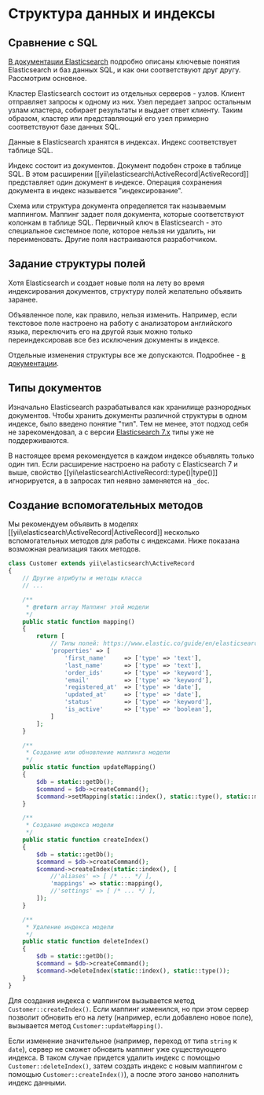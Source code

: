 # Структура данных и индексы

## Сравнение с SQL

[В документации Elasticsearch](https://www.elastic.co/guide/en/elasticsearch/reference/current/_mapping_concepts_across_sql_and_elasticsearch.html) подробно описаны ключевые понятия Elasticsearch и баз данных SQL, и как они соответствуют друг другу. Рассмотрим основное.

Кластер Elasticsearch состоит из отдельных серверов - узлов. Клиент отправляет запросы к одному из них. Узел передает
запрос остальным узлам кластера, собирает результаты и выдает ответ клиенту. Таким образом, кластер или представляющий
его узел примерно соответствуют базе данных SQL.

Данные в Elasticsearch хранятся в индексах. Индекс соответствует таблице SQL.

Индекс состоит из документов. Документ подобен строке в таблице SQL. В этом расширении [[yii\elasticsearch\ActiveRecord|ActiveRecord]]
представляет один документ в индексе. Операция сохранения документа в индекс называется "индексирование".

Схема или структура документа определяется так называемым маппингом. Маппинг задает поля документа, которые
соответствуют колонкам в таблице SQL. Первичный ключ в Elasticsearch - это специальное системное поле, которое нельзя
ни удалить, ни переименовать. Другие поля настраиваются разработчиком.


## Задание структуры полей

Хотя Elasticsearch и создает новые поля на лету во время индексирования документов, структуру полей желательно
объявить заранее.

Объявленное поле, как правило, нельзя изменить. Например, если текстовое поле настроено на работу с анализатором
английского языка, переключить его на другой язык можно только переиндексировав все без исключения документы в индексе.

Отдельные изменения структуры все же допускаются. Подробнее - [в документации](https://www.elastic.co/guide/en/elasticsearch/reference/current/indices-put-mapping.html#updating-field-mappings).


## Типы документов

Изначально Elasticsearch разрабатывался как хранилище разнородных документов. Чтобы хранить документы различной
структуры в одном индексе, было введено понятие "тип". Тем не менее, этот подход себя не зарекомендовал, а с версии
[Elasticsearch 7.x](https://www.elastic.co/guide/en/elasticsearch/reference/current/removal-of-types.html) типы
уже не поддерживаются.

В настоящее время рекомендуется в каждом индексе объявлять только один тип. Если расширение настроено на работу с
Elasticsearch 7 и выше, свойство [[yii\elasticsearch\ActiveRecord::type()|type()]] игнорируется, а в запросах тип
неявно заменяется на `_doc`.


## Создание вспомогательных методов

Мы рекомендуем объявить в моделях [[yii\elasticsearch\ActiveRecord|ActiveRecord]] несколько вспомогательных методов
для работы с индексами. Ниже показана возможная реализация таких методов.

```php
class Customer extends yii\elasticsearch\ActiveRecord
{
    // Другие атрибуты и методы класса
    // ...

    /**
     * @return array Маппинг этой модели
     */
    public static function mapping()
    {
        return [
            // Типы полей: https://www.elastic.co/guide/en/elasticsearch/reference/current/mapping.html#field-datatypes
            'properties' => [
                'first_name'     => ['type' => 'text'],
                'last_name'      => ['type' => 'text'],
                'order_ids'      => ['type' => 'keyword'],
                'email'          => ['type' => 'keyword'],
                'registered_at'  => ['type' => 'date'],
                'updated_at'     => ['type' => 'date'],
                'status'         => ['type' => 'keyword'],
                'is_active'      => ['type' => 'boolean'],
            ]
        ];
    }

    /**
     * Создание или обновление маппинга модели
     */
    public static function updateMapping()
    {
        $db = static::getDb();
        $command = $db->createCommand();
        $command->setMapping(static::index(), static::type(), static::mapping());
    }

    /**
     * Создание индекса модели
     */
    public static function createIndex()
    {
        $db = static::getDb();
        $command = $db->createCommand();
        $command->createIndex(static::index(), [
            //'aliases' => [ /* ... */ ],
            'mappings' => static::mapping(),
            //'settings' => [ /* ... */ ],
        ]);
    }

    /**
     * Удаление индекса модели
     */
    public static function deleteIndex()
    {
        $db = static::getDb();
        $command = $db->createCommand();
        $command->deleteIndex(static::index(), static::type());
    }
}
```

Для создания индекса с маппингом вызывается метод `Customer::createIndex()`. Если маппинг изменился, но при этом
сервер позволит обновить его на лету (например, если добавлено новое поле), вызывается метод `Customer::updateMapping()`.

Если изменение значительное (например, переход от типа `string` к `date`), сервер не сможет обновить маппинг
уже существующего индекса. В таком случае придется удалить индекс с помощью `Customer::deleteIndex()`, затем создать
индекс с новым маппингом с помощью `Customer::createIndex()`), а после этого заново наполнить индекс данными.
